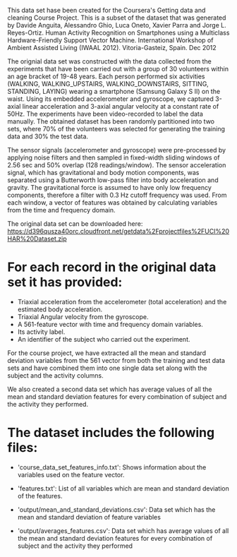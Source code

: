 This data set hase been created for the Coursera's Getting data and cleaning Course Project. This is a subset of the dataset that was generated by Davide Anguita, Alessandro Ghio, Luca Oneto, Xavier Parra and Jorge L. Reyes-Ortiz. Human Activity Recognition on Smartphones using a Multiclass Hardware-Friendly Support Vector Machine. International Workshop of Ambient Assisted Living (IWAAL 2012). Vitoria-Gasteiz, Spain. Dec 2012

The orignial data set was constructed with the data collected from the experiments that have been carried out with a group of 30 volunteers within an age bracket of 19-48 years. Each person performed six activities (WALKING, WALKING_UPSTAIRS, WALKING_DOWNSTAIRS, SITTING, STANDING, LAYING) wearing a smartphone (Samsung Galaxy S II) on the waist. Using its embedded accelerometer and gyroscope, we captured 3-axial linear acceleration and 3-axial angular velocity at a constant rate of 50Hz. The experiments have been video-recorded to label the data manually. The obtained dataset has been randomly partitioned into two sets, where 70% of the volunteers was selected for generating the training data and 30% the test data. 

The sensor signals (accelerometer and gyroscope) were pre-processed by applying noise filters and then sampled in fixed-width sliding windows of 2.56 sec and 50% overlap (128 readings/window). The sensor acceleration signal, which has gravitational and body motion components, was separated using a Butterworth low-pass filter into body acceleration and gravity. The gravitational force is assumed to have only low frequency components, therefore a filter with 0.3 Hz cutoff frequency was used. From each window, a vector of features was obtained by calculating variables from the time and frequency domain.

The original data set can be downloaded here: https://d396qusza40orc.cloudfront.net/getdata%2Fprojectfiles%2FUCI%20HAR%20Dataset.zip

For each record in the original data set it has provided:
=========================================================

- Triaxial acceleration from the accelerometer (total acceleration) and the estimated body acceleration.
- Triaxial Angular velocity from the gyroscope. 
- A 561-feature vector with time and frequency domain variables. 
- Its activity label. 
- An identifier of the subject who carried out the experiment.

For the course project, we have extracted all the mean and standard deviation variables from the 561 vector from both the training and test data sets and have combined them into one single data set along with the subject and the activity columns.

We also created a second data set which has average values of all the mean and standard deviation features for every combination of subject and the activity they performed. 

The dataset includes the following files:
=========================================

- 'course_data_set_features_info.txt': Shows information about the variables used on the feature vector.

- 'features.txt': List of all variables which are mean and standard deviation of the features.

- 'output/mean_and_standard_deviations.csv': Data set which has the mean and standard deviation of feature variables

- 'output/averages_features.csv': Data set which has average values of all the mean and standard deviation features for every combination of subject and the activity they performed

